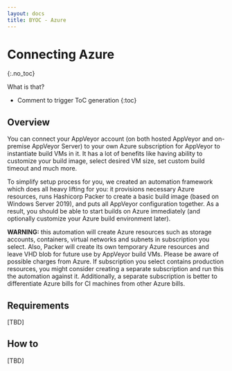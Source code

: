 ```yaml
---
layout: docs
title: BYOC - Azure
---
```


<!-- markdownlint-disable MD022 MD032 -->
# Connecting Azure
{:.no_toc}

What is that?

* Comment to trigger ToC generation
{:toc}
<!-- markdownlint-enable MD022 MD032 -->

## Overview

You can connect your AppVeyor account (on both hosted AppVeyor and on-premise AppVeyor Server) to your own Azure subscription for AppVeyor to instantiate build VMs in it. It has a lot of benefits like having ability to customize your build image, select desired VM size, set custom build timeout and much more.

To simplify setup process for you, we created an automation framework which does all heavy lifting for you: it provisions necessary Azure resources, runs Hashicorp Packer to create a basic build image (based on Windows Server 2019), and puts all AppVeyor configuration together. As a result, you should be able to start builds on Azure immediately (and optionally customize your Azure build environment later).

**WARNING:** this automation will create Azure resources such as storage accounts, containers, virtual networks and subnets in subscription you select. Also, Packer will create its own temporary Azure resources and leave VHD blob for future use by AppVeyor build VMs. Please be aware of possible charges from Azure. If subscription you select contains production resources, you might consider creating a separate subscription and run this the automation against it. Additionally, a separate subscription is better to differentiate Azure bills for CI machines from other Azure bills.

## Requirements

[TBD]

## How to

[TBD]
